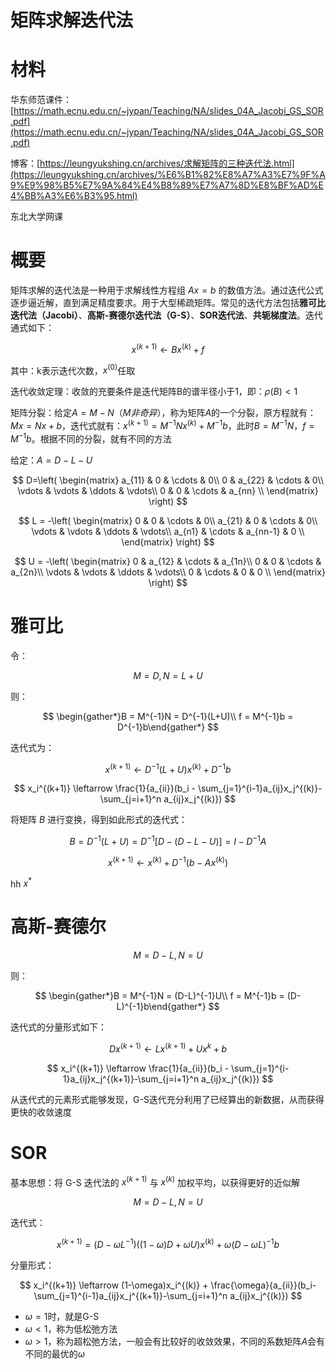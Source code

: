 # 矩阵求解迭代法

# 材料

华东师范课件：[https://math.ecnu.edu.cn/~jypan/Teaching/NA/slides_04A_Jacobi_GS_SOR.pdf](https://math.ecnu.edu.cn/~jypan/Teaching/NA/slides_04A_Jacobi_GS_SOR.pdf)

博客：[https://leungyukshing.cn/archives/求解矩阵的三种迭代法.html](https://leungyukshing.cn/archives/%E6%B1%82%E8%A7%A3%E7%9F%A9%E9%98%B5%E7%9A%84%E4%B8%89%E7%A7%8D%E8%BF%AD%E4%BB%A3%E6%B3%95.html)

东北大学网课

# 概要

矩阵求解的迭代法是一种用于求解线性方程组 $Ax = b$ 的数值方法。通过迭代公式逐步逼近解，直到满足精度要求。用于大型稀疏矩阵。常见的迭代方法包括**雅可比迭代法（Jacobi）**、**高斯-赛德尔迭代法（G-S）**、**SOR迭代法**、**共轭梯度法**。迭代通式如下：

$$
x^{(k+1)} \leftarrow Bx^{(k)}+f
$$

其中：k表示迭代次数，$x^{(0)}$任取

迭代收敛定理：收敛的充要条件是迭代矩阵B的谱半径小于1，即：$\rho(B) < 1$

矩阵分裂：给定$A = M - N（M非奇异）$，称为矩阵$A$的一个分裂，原方程就有：$Mx = Nx + b$，迭代式就有：$x^{(k+1)} = M^{-1}Nx^{(k)} + M^{-1}b$，此时$B = M^{-1}N$，$f = M^{-1}b$。根据不同的分裂，就有不同的方法

给定：$A = D - L - U$

$$
D=\left(
	\begin{matrix}
	a_{11} & 0 & \cdots & 0\\
	0 & a_{22} & \cdots & 0\\
	\vdots & \vdots & \ddots & \vdots\\
	0 & 0 & \cdots & a_{nn} \\
    \end{matrix}
    \right)
$$

$$
L = -\left(
	\begin{matrix}
	0 & 0 & \cdots & 0\\
	a_{21} & 0 & \cdots & 0\\
	\vdots & \vdots & \ddots & \vdots\\
	a_{n1} & \cdots & a_{nn-1} & 0 \\
    \end{matrix}
    \right)
$$

$$
U = -\left(
	\begin{matrix}
	0 & a_{12} & \cdots & a_{1n}\\
	0 & 0 & \cdots & a_{2n}\\
	\vdots & \vdots & \ddots & \vdots\\
	0 & \cdots & 0 & 0 \\
    \end{matrix}
    \right)
$$

# 雅可比

令：

$$
M = D, N = L+U
$$

则：

$$
\begin{gather*}B = M^{-1}N = D^{-1}(L+U)\\ f = M^{-1}b = D^{-1}b\end{gather*}
$$

迭代式为：

$$
x^{(k+1)} \leftarrow D^{-1}(L+U)x^{(k)} + D^{-1}b
$$

$$
x_i^{(k+1)} \leftarrow \frac{1}{a_{ii}}(b_i - \sum_{j=1}^{i-1}a_{ij}x_j^{(k)}-\sum_{j=i+1}^n a_{ij}x_j^{(k)})
$$

将矩阵 $B$ 进行变换，得到如此形式的迭代式：

$$
B = D^{-1}(L+U) = D^{-1}[D-(D-L-U)] = I-D^{-1}A
$$

$$
x^{(k+1)} \leftarrow x^{(k)} + D^{-1}(b-Ax^{(k)})
$$

hh $x^{*}$
<!-- 可以看到的是，$D^{-1}(b-Ax^{(k)})$是对$x^{(k)}$的一种所谓的“修正”，使得$x^{(k+1)}$比$x^{(k)}$更靠近真实解$x^{*}$。观察迭代式可以发现，$D^{-1}(b-Ax^{(k)}) = D^{-1}(Ax^{*}-Ax^{(k)}) = D^{-1}A(x^{*}-x^{(k)})$，直观去理解的话，有点类似于是在真实误差$x^{*}-x^{(k)}$上乘了一个范数较小的矩阵$D^{-1}A$。然后通过迭代步步逼近$x^{*}$

但是其中有个逻辑还没有太理解的是，为什么矩阵$D^{-1}A$是如何作为修正项的系数矩阵的。 -->

# 高斯-赛德尔

$$
M = D-L, N = U
$$

则：

$$
\begin{gather*}B = M^{-1}N = (D-L)^{-1}U\\ f = M^{-1}b = (D-L)^{-1}b\end{gather*}
$$

迭代式的分量形式如下：

$$
Dx^{(k+1)} \leftarrow Lx^{(k+1)} + Ux^k + b
$$

$$
x_i^{(k+1)} \leftarrow \frac{1}{a_{ii}}(b_i - \sum_{j=1}^{i-1}a_{ij}x_j^{(k+1)}-\sum_{j=i+1}^n a_{ij}x_j^{(k)})
$$

从迭代式的元素形式能够发现，G-S迭代充分利用了已经算出的新数据，从而获得更快的收敛速度

# SOR

基本思想：将 G-S 迭代法的 $x^{(k+1)}$ 与 $x^{(k)}$ 加权平均，以获得更好的近似解

$$
M = D-L, N = U
$$

迭代式：

$$
x^{(k+1)} = (D-\omega L^{-1})((1-\omega)D+\omega U)x^{(k)}+\omega(D-\omega L)^{-1}b
$$

分量形式：

$$
x_i^{(k+1)} \leftarrow (1-\omega)x_i^{(k)} + \frac{\omega}{a_{ii}}(b_i-\sum_{j=1}^{i-1}a_{ij}x_j^{(k+1)}-\sum_{j=i+1}^n a_{ij}x_j^{(k)})
$$

- $\omega=1$时，就是G-S
- $\omega < 1$，称为低松弛方法
- $\omega > 1$，称为超松弛方法，一般会有比较好的收敛效果，不同的系数矩阵$A$会有不同的最优的$\omega$